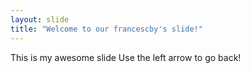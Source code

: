 ```yaml
---
layout: slide
title: "Welcome to our francescby's slide!"
---
```

This is my awesome slide
Use the left arrow to go back!
